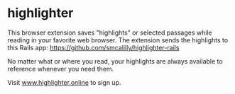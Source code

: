 # highlighter
This browser extension saves "highlights" or selected passages while reading in your favorite web browser. The extension sends the highlights to this Rails app: https://github.com/smcalilly/highlighter-rails

No matter what or where you read, your highlights are always available to reference whenever you need them.

Visit www.highlighter.online to sign up.
